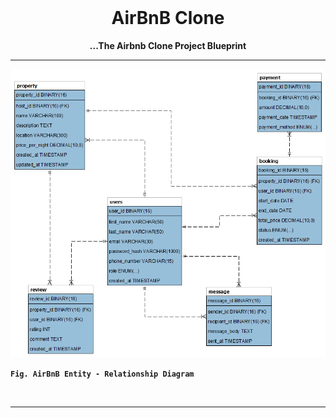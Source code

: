<div align="center">
  <br>
  <h1><b>AirBnB Clone</b></h1>
  <strong>...The Airbnb Clone Project Blueprint</strong>
</div>

---

![Preview of app](airbnb_clone.png)


**`Fig. AirBnB Entity - Relationship Diagram`**

<br />

---


<br />